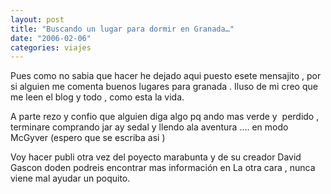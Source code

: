 ```yaml
---
layout: post
title: "Buscando un lugar para dormir en Granada…"
date: "2006-02-06"
categories: viajes
---
```


Pues como no sabia que hacer he dejado aqui puesto esete mensajito , por si alguien me comenta buenos lugares para granada . Iluso de mi creo que me leen el blog y todo , como esta la vida.

A parte rezo y confio que alguien diga algo pq ando mas verde y  perdido , terminare comprando jar ay sedal y llendo ala aventura .... en modo McGyver (espero que se escriba asi )

Voy hacer publi otra vez del poyecto marabunta y de su creador David Gascon doden podreis encontrar mas información en La otra cara , nunca viene mal ayudar un poquito.
